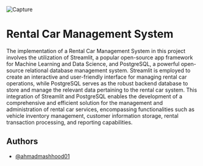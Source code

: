 ![Capture](https://github.com/ahmadmashhood01/Rental-Car-Management-System/assets/157604782/55e81d1f-6537-4a70-bad9-6baaa37c3146)

# Rental Car Management System

The implementation of a Rental Car Management System in this project involves the utilization of Streamlit, a popular open-source app framework for Machine Learning and Data Science, and PostgreSQL, a powerful open-source relational database management system. Streamlit is employed to create an interactive and user-friendly interface for managing rental car operations, while PostgreSQL serves as the robust backend database to store and manage the relevant data pertaining to the rental car system. This integration of Streamlit and PostgreSQL enables the development of a comprehensive and efficient solution for the management and administration of rental car services, encompassing functionalities such as vehicle inventory management, customer information storage, rental transaction processing, and reporting capabilities.

## Authors

- [@ahmadmashhood01](https://github.com/ahmadmashhood01)

